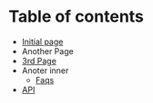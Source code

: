 # Table of contents

* [Initial page](README.md)
* Another Page
* [3rd Page](3rd-page.md)
* Anoter inner
  * [Faqs](anoter-inner/untitled.md)
* [API](untitled.md)

